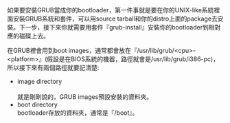 如果要安裝GRUB當成你的bootloader，第一件事就是要在你的UNIX-like系統裡面安裝GRUB系統和套件，可以用source tarball和你的distro上面的package去安裝。下一步，接下來你就需要用套件『grub-install』安裝你的bootloader到相對應的磁碟上去。

在GRUB裡會用到boot images，通常都會放在『/usr/lib/grub/&lt;cpu>-&lt;platform>』(假設是在BIOS系統的機器，路徑就會是/usr/lib/grub/i386-pc)，所以接下來有兩個路徑就要記清楚:

- image directory<br>   
就是剛剛說的，GRUB images預設安裝的資料夾。
- boot directory<br>
bootloader存放的資料夾，通常是『/boot』。
    
    